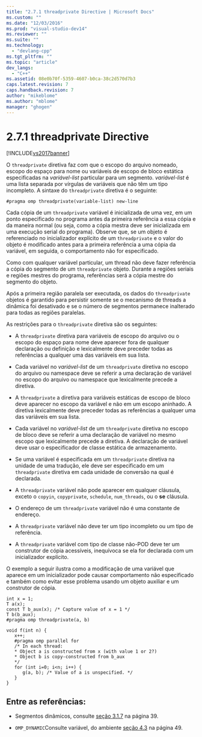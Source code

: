 ```yaml
---
title: "2.7.1 threadprivate Directive | Microsoft Docs"
ms.custom: ""
ms.date: "12/03/2016"
ms.prod: "visual-studio-dev14"
ms.reviewer: ""
ms.suite: ""
ms.technology: 
  - "devlang-cpp"
ms.tgt_pltfrm: ""
ms.topic: "article"
dev_langs: 
  - "C++"
ms.assetid: 08e0b70f-5359-4607-b0ca-38c2d570d7b3
caps.latest.revision: 7
caps.handback.revision: 7
author: "mikeblome"
ms.author: "mblome"
manager: "ghogen"
---
```

# 2.7.1 threadprivate Directive
[!INCLUDE[vs2017banner](../../assembler/inline/includes/vs2017banner.md)]

O `threadprivate` diretiva faz com que o escopo do arquivo nomeado, escopo do espaço para nome ou variáveis de escopo de bloco estática especificadas na  *variável\-list* particular para um segmento.  *variável\-list* é uma lista separada por vírgulas de variáveis que não têm um tipo incompleto.  A sintaxe do `threadprivate` diretiva é o seguinte:  
  
```  
#pragma omp threadprivate(variable-list) new-line  
```  
  
 Cada cópia de um `threadprivate` variável é inicializada de uma vez, em um ponto especificado no programa antes da primeira referência a essa cópia e da maneira normal \(ou seja, como a cópia mestra deve ser inicializada em uma execução serial do programa\).  Observe que, se um objeto é referenciado no inicializador explícito de um `threadprivate` e o valor do objeto é modificado antes para a primeira referência a uma cópia da variável, em seguida, o comportamento não for especificado.  
  
 Como com qualquer variável particular, um thread não deve fazer referência a cópia do segmento de um `threadprivate` objeto.  Durante a regiões seriais e regiões mestres do programa, referências será a cópia mestre do segmento do objeto.  
  
 Após a primeira região paralela ser executada, os dados do `threadprivate` objetos é garantido para persistir somente se o mecanismo de threads a dinâmica foi desativado e se o número de segmentos permanece inalterado para todas as regiões paralelas.  
  
 As restrições para o `threadprivate` diretiva são os seguintes:  
  
-   A `threadprivate` diretiva para variáveis de escopo do arquivo ou o escopo do espaço para nome deve aparecer fora de qualquer declaração ou definição e lexicalmente deve preceder todas as referências a qualquer uma das variáveis em sua lista.  
  
-   Cada variável no  *variável\-list* de um `threadprivate` diretiva no escopo do arquivo ou namespace deve se referir a uma declaração de variável no escopo do arquivo ou namespace que lexicalmente precede a diretiva.  
  
-   A `threadprivate` a diretiva para variáveis estáticas de escopo de bloco deve aparecer no escopo da variável e não em um escopo aninhado.  A diretiva lexicalmente deve preceder todas as referências a qualquer uma das variáveis em sua lista.  
  
-   Cada variável no  *variável\-list* de um `threadprivate` diretiva no escopo de bloco deve se referir a uma declaração de variável no mesmo escopo que lexicalmente precede a diretiva.  A declaração de variável deve usar o especificador de classe estática de armazenamento.  
  
-   Se uma variável é especificada em um `threadprivate` diretiva na unidade de uma tradução, ele deve ser especificado em um `threadprivate` diretiva em cada unidade de conversão na qual é declarada.  
  
-   A `threadprivate` variável não pode aparecer em qualquer cláusula, exceto o `copyin`, `copyprivate`, `schedule`, `num_threads`, ou o  **se** cláusula.  
  
-   O endereço de um `threadprivate` variável não é uma constante de endereço.  
  
-   A `threadprivate` variável não deve ter um tipo incompleto ou um tipo de referência.  
  
-   A `threadprivate` variável com tipo de classe não\-POD deve ter um construtor de cópia acessíveis, inequívoca se ela for declarada com um inicializador explícito.  
  
 O exemplo a seguir ilustra como a modificação de uma variável que aparece em um inicializador pode causar comportamento não especificado e também como evitar esse problema usando um objeto auxiliar e um construtor de cópia.  
  
```  
int x = 1;  
T a(x);  
const T b_aux(x); /* Capture value of x = 1 */  
T b(b_aux);  
#pragma omp threadprivate(a, b)  
  
void f(int n) {  
   x++;  
   #pragma omp parallel for  
   /* In each thread:  
   * Object a is constructed from x (with value 1 or 2?)  
   * Object b is copy-constructed from b_aux  
   */  
   for (int i=0; i<n; i++) {  
      g(a, b); /* Value of a is unspecified. */  
   }  
}  
```  
  
## Entre as referências:  
  
-   Segmentos dinâmicos, consulte  [seção 3.1.7](../../parallel/openmp/3-1-7-omp-set-dynamic-function.md) na página 39.  
  
-   `OMP_DYNAMIC`Consulte variável, do ambiente  [seção 4.3](../../parallel/openmp/4-3-omp-dynamic.md) na página 49.